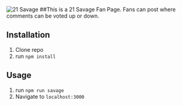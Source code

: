 ![21 Savage](public/21savage.jpg)
##This is a 21 Savage Fan Page.  Fans can post where comments can be voted up or down. 


## Installation

1. Clone repo
2. run `npm install`

## Usage

1. run `npm run savage`
2. Navigate to `localhost:3000`
